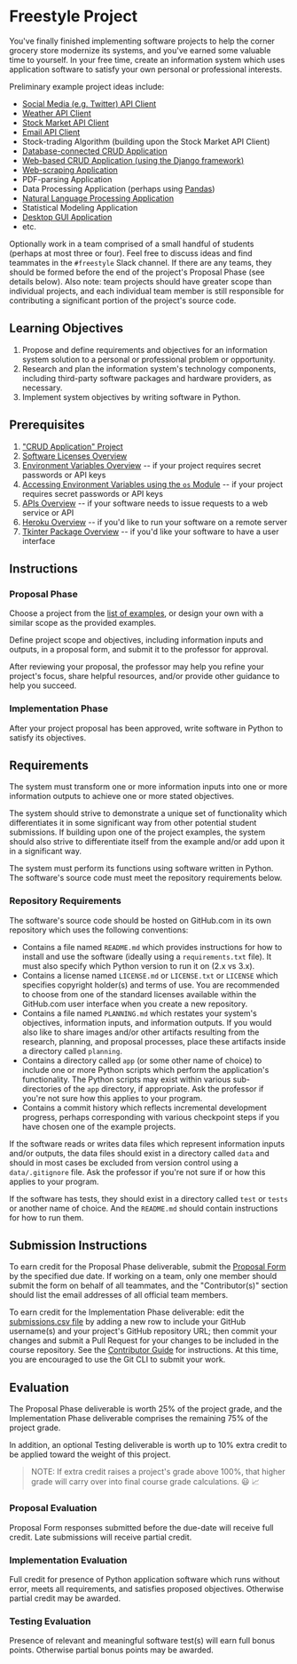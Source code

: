 # Freestyle Project

You've finally finished implementing software projects to help the corner grocery store modernize its systems, and you've earned some valuable time to yourself. In your free time, create an information system which uses application software to satisfy your own personal or professional interests.

Preliminary example project ideas include:

  + [Social Media (e.g. Twitter) API Client ](examples/twitter-api-client/project-example.md)
  + [Weather API Client](examples/weather-api-client/project-example.md)
  + [Stock Market API Client](examples/stock-market-api-client/project-example.md)
  + [Email API Client](examples/email-api-client/project-example.md)
  + Stock-trading Algorithm (building upon the Stock Market API Client)
  + [Database-connected CRUD Application](examples/sql-crud-app/project-example.md)
  + [Web-based CRUD Application (using the Django framework)](examples/django-web-app/project-example.md)
  + [Web-scraping Application](examples/web-scraper/project-example.md)
  + PDF-parsing Application
  + Data Processing Application (perhaps using [Pandas](/notes/programming-languages/python/packages/pandas.md))
  + [Natural Language Processing Application](examples/natural-language-processor/project-example.md)
  + Statistical Modeling Application
  + [Desktop GUI Application](examples/desktop-gui-app/project-example.md)
  + etc.

Optionally work in a team comprised of a small handful of students (perhaps at most three or four). Feel free to discuss ideas and find teammates in the `#freestyle` Slack channel. If there are any teams, they should be formed before the end of the project's Proposal Phase (see details below). Also note: team projects should have greater scope than individual projects, and each individual team member is still responsible for contributing a significant portion of the project's source code.

## Learning Objectives

  1. Propose and define requirements and objectives for an information system solution to a personal or professional problem or opportunity.
  1. Research and plan the information system's technology components, including third-party software packages and hardware providers, as necessary.
  1. Implement system objectives by writing software in Python.

## Prerequisites

  1. ["CRUD Application" Project](/projects/crud-application/project.md)
  1. [Software Licenses Overview](/notes/software/licensing.md)
  1. [Environment Variables Overview](/notes/environment-variables/notes.md) -- if your project requires secret passwords or API keys
  1. [Accessing Environment Variables using the `os` Module](/notes/programming-languages/python/modules/os.md#accessing-environment-variables) -- if your project requires secret passwords or API keys
  1. [APIs Overview](/notes/software/apis.md) -- if your software needs to issue requests to a web service or API
  1. [Heroku Overview](/notes/hardware/heroku.md) -- if you'd like to run your software on a remote server
  1. [Tkinter Package Overview](/notes/programming-languages/python/packages/tkinter.md) -- if you'd like your software to have a user interface

## Instructions

### Proposal Phase

Choose a project from the [list of examples](examples/), or design your own with a similar scope as the provided examples.

Define project scope and objectives, including information inputs and outputs, in a proposal form, and submit it to the professor for approval.

After reviewing your proposal, the professor may help you refine your project's focus, share helpful resources, and/or provide other guidance to help you succeed.

### Implementation Phase

After your project proposal has been approved, write software in Python to satisfy its objectives.

## Requirements

The system must transform one or more information inputs into one or more information outputs to achieve one or more stated objectives.

The system should strive to demonstrate a unique set of functionality which differentiates it in some significant way from other potential student submissions. If building upon one of the project examples, the system should also strive to differentiate itself from the example and/or add upon it in a significant way.

The system must perform its functions using software written in Python. The software's source code must meet the repository requirements below.

### Repository Requirements

The software's source code should be hosted on GitHub.com in its own repository which uses the following conventions:

  + Contains a file named `README.md` which provides instructions for how to install and use the software (ideally using a `requirements.txt` file). It must also specify which Python version to run it on (2.x vs 3.x).
  + Contains a license named `LICENSE.md` or `LICENSE.txt` or `LICENSE` which specifies copyright holder(s) and terms of use. You are recommended to choose from one of the standard licenses available within the GitHub.com user interface when you create a new repository.
  + Contains a file named `PLANNING.md` which restates your system's objectives, information inputs, and information outputs. If you would also like to share images and/or other artifacts resulting from the research, planning, and proposal processes, place these artifacts inside a directory called `planning`.
  + Contains a directory called `app` (or some other name of choice) to include one or more Python scripts which perform the application's functionality. The Python scripts may exist within various sub-directories of the `app` directory, if appropriate. Ask the professor if you're not sure how this applies to your program.
  + Contains a commit history which reflects incremental development progress, perhaps corresponding with various checkpoint steps if you have chosen one of the example projects.

If the software reads or writes data files which represent information inputs and/or outputs, the data files should exist in a directory called `data` and should in most cases be excluded from version control using a `data/.gitignore` file. Ask the professor if you're not sure if or how this applies to your program.

If the software has tests, they should exist in a directory called `test` or `tests` or another name of choice. And the `README.md` should contain instructions for how to run them.

## Submission Instructions

To earn credit for the Proposal Phase deliverable, submit the [Proposal Form](https://goo.gl/forms/VuwbJiR7Q1JTSYG03) by the specified due date. If working on a team, only one member should submit the form on behalf of all teammates, and the "Contributor(s)" section should list the email addresses of all official team members.

To earn credit for the Implementation Phase deliverable: edit the [submissions.csv file](submissions.csv) by adding a new row to include your GitHub username(s) and your project's GitHub repository URL; then commit your changes and submit a Pull Request for your changes to be included in the course repository. See the [Contributor Guide](/CONTRIBUTING.md) for instructions. At this time, you are encouraged to use the Git CLI to submit your work.

## Evaluation

The Proposal Phase deliverable is worth 25% of the project grade, and the Implementation Phase deliverable comprises the remaining 75% of the project grade.

In addition, an optional Testing deliverable is worth up to 10% extra credit to be applied toward the weight of this project.

> NOTE: If extra credit raises a project's grade above 100%, that higher grade will carry over into final course grade calculations. :smiley: :chart_with_upwards_trend:

### Proposal Evaluation

Proposal Form responses submitted before the due-date will receive full credit. Late submissions will receive partial credit.

### Implementation Evaluation

Full credit for presence of Python application software which runs without error, meets all requirements, and satisfies proposed objectives. Otherwise partial credit may be awarded.

### Testing Evaluation

Presence of relevant and meaningful software test(s) will earn full bonus points. Otherwise partial bonus points may be awarded.
